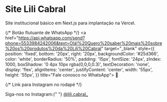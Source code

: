 # Site Lili Cabral

Site institucional básico em Next.js para implantação na Vercel.

{/* Botão flutuante de WhatsApp */}
<a href="https://api.whatsapp.com/send?phone=5533984242006&text=Olá!%20Quero%20saber%20mais%20sobre%20os%20produtos%20da%20Lili%20Cabral" 
   target="_blank" 
   style={{
     position: 'fixed',
     bottom: '20px',
     right: '20px',
     backgroundColor: '#25d366',
     color: 'white',
     borderRadius: '50%',
     padding: '15px',
     fontSize: '24px',
     zIndex: 1000,
     boxShadow: '0 4px 10px rgba(0,0,0,0.3)',
     textDecoration: 'none',
     display: 'flex',
     alignItems: 'center',
     justifyContent: 'center',
     width: '55px',
     height: '55px',
   }}
   title="Fale conosco no WhatsApp">
   💬
</a>

{/* Link para Instagram no rodapé */}
<footer style={{
  textAlign: 'center',
  marginTop: '50px',
  fontSize: '16px',
}}>
  <p>
    Siga-nos no Instagram:{" "}
    <a href="https://instagram.com/lili.cabral_" target="_blank" style={{ color: '#d693a8', textDecoration: 'none' }}>
      @lili.cabral_
    </a>
  </p>
</footer>
